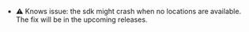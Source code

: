- :warning: Knows issue: the sdk might crash when no locations are available. The fix will be in the upcoming releases.